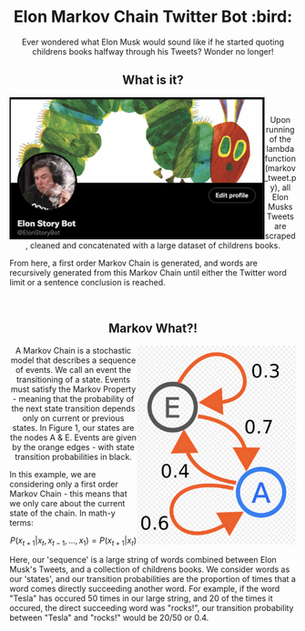 <h1 align="center"> Elon Markov Chain Twitter Bot :bird: </h1> 
<p align="center"> Ever wondered what Elon Musk would sound like if he started quoting childrens books halfway through his Tweets? Wonder no longer! </p>
<h2 align="center"> What is it? </h2>
<img align="left" height=250 src="img/twitter.png"/>

<br>
<p align="center"> 
  Upon running of the lambda function (markov_tweet.py), all Elon Musks Tweets are scraped, cleaned and concatenated with a large dataset of childrens books. 
  
  From here, a first order Markov Chain is generated, and words are recursively generated from this Markov Chain until either the Twitter word limit or a sentence conclusion is reached.
</p>
<br>
<h2 align="center"> Markov What?! </h2>

<img align="right" height=350 src="img/markov_chain.png"/>
<p align="center"> 
  A Markov Chain is a stochastic model that describes a sequence of events. We call an event the transitioning of a state. Events must satisfy the Markov Property - meaning that the probability of the next state transition depends only on current or previous states. In Figure 1, our states are the nodes A & E. Events are given by the orange edges - with state transition probabilities in black.
  
  In this example, we are considering only a first order Markov Chain - this means that we only care about the current state of the chain. In math-y terms:

  ```math
    P(x_{t+1} | x_t, x_{t-1}, ..., x_1) = P(x_{t+1} | x_t)
  ```
  
  Here, our 'sequence' is a large string of words combined between Elon Musk's Tweets, and a collection of childrens books. We consider words as our 'states', and our transition probabilities are the proportion of times that a word comes directly succeeding another word. For example, if the word "Tesla" has occured 50 times in our large string, and 20 of the times it occured, the direct succeeding word was "rocks!", our transition probability between "Tesla" and "rocks!" would be 20/50 or 0.4.
</p>
